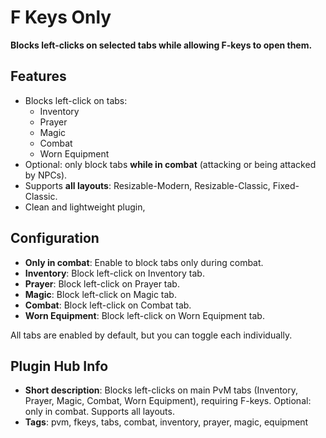 # F Keys Only

**Blocks left-clicks on selected tabs while allowing F-keys to open them.**

## Features

- Blocks left-click on tabs:  
  - Inventory  
  - Prayer  
  - Magic  
  - Combat  
  - Worn Equipment
- Optional: only block tabs **while in combat** (attacking or being attacked by NPCs).  
- Supports **all layouts**: Resizable-Modern, Resizable-Classic, Fixed-Classic.  
- Clean and lightweight plugin, 

## Configuration

- **Only in combat**: Enable to block tabs only during combat.  
- **Inventory**: Block left-click on Inventory tab.  
- **Prayer**: Block left-click on Prayer tab.  
- **Magic**: Block left-click on Magic tab.  
- **Combat**: Block left-click on Combat tab.  
- **Worn Equipment**: Block left-click on Worn Equipment tab.  

All tabs are enabled by default, but you can toggle each individually.


## Plugin Hub Info

- **Short description**: Blocks left-clicks on main PvM tabs (Inventory, Prayer, Magic, Combat, Worn Equipment), requiring F-keys. Optional: only in combat. Supports all layouts.
- **Tags**: pvm, fkeys, tabs, combat, inventory, prayer, magic, equipment

